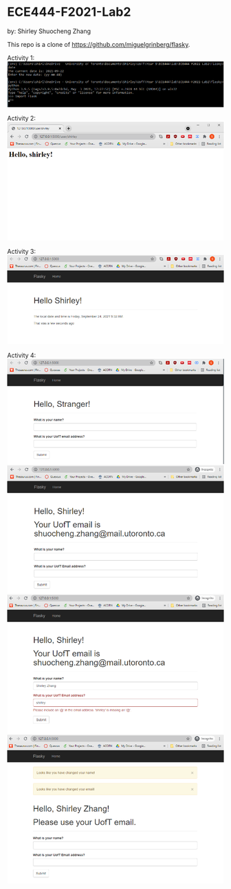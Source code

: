 # ECE444-F2021-Lab2

by: Shirley Shuocheng Zhang

This repo is a clone of https://github.com/miguelgrinberg/flasky.

Activity 1:
![screenshot1](./screenshots/Screenshot1.PNG)

Activity 2:
![screenshot2](./screenshots/Screenshot2.PNG)

Activity 3:
![screenshot3](./screenshots/Screenshot3.PNG)

Activity 4:
![screenshot3](./screenshots/Screenshot4.PNG)
![screenshot3](./screenshots/Screenshot5.PNG)
![screenshot3](./screenshots/Screenshot6.PNG)
![screenshot3](./screenshots/Screenshot7.PNG)
